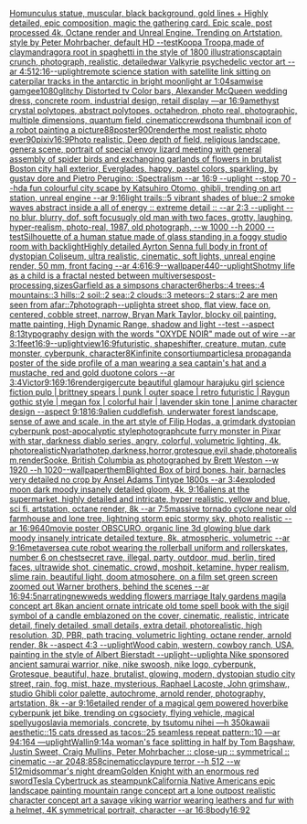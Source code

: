 [Homunculus statue, muscular, black background, gold lines + Highly detailed, epic composition, magic the gathering card. Epic scale, post processed 4k, Octane render and Unreal Engine. Trending on Artstation, style by Peter Mohrbacher, default HD --test](https://www.ebank.nz/aiartgenerator?category=Homunculus%20statue%2C%20muscular%2C%20black%20background%2C%20gold%20lines%20%2B%20Highly%20detailed%2C%20epic%20composition%2C%20magic%20the%20gathering%20card.%20Epic%20scale%2C%20post%20processed%204k%2C%20Octane%20render%20and%20Unreal%20Engine.%20Trending%20on%20Artstation%2C%20style%20by%20Peter%20Mohrbacher%2C%20default%20HD%20--test)[Koopa Troopa,made of clay](https://www.ebank.nz/aiartgenerator?category=Koopa%20Troopa%2Cmade%20of%20clay)[mandragora root in spaghetti in the style of 1800 illustrations](https://www.ebank.nz/aiartgenerator?category=mandragora%20root%20in%20spaghetti%20in%20the%20style%20of%201800%20illustrations)[captain crunch, photograph, realistic, detailed](https://www.ebank.nz/aiartgenerator?category=captain%20crunch%2C%20photograph%2C%20realistic%2C%20detailed)[war Valkyrie psychedelic vector art --ar 4:5](https://www.ebank.nz/aiartgenerator?category=war%20Valkyrie%20psychedelic%20vector%20art%20--ar%204%3A5)[12:16](https://www.ebank.nz/aiartgenerator?category=12%3A16)[--uplight](https://www.ebank.nz/aiartgenerator?category=--uplight)[remote science station with satellite link sitting on caterpilar tracks in the antarctic in bright moonlight ar 1:04](https://www.ebank.nz/aiartgenerator?category=remote%20science%20station%20with%20satellite%20link%20sitting%20on%20caterpilar%20tracks%20in%20the%20antarctic%20in%20bright%20moonlight%20ar%201%3A04)[samwise gamgee](https://www.ebank.nz/aiartgenerator?category=samwise%20gamgee)[1080](https://www.ebank.nz/aiartgenerator?category=1080)[glitchy Distorted tv Color bars, Alexander McQueen wedding dress, concrete room, industrial design, retail display —ar 16:9](https://www.ebank.nz/aiartgenerator?category=glitchy%20Distorted%20tv%20Color%20bars%2C%20Alexander%20McQueen%20wedding%20dress%2C%20concrete%20room%2C%20industrial%20design%2C%20retail%20display%20%E2%80%94ar%2016%3A9)[amethyst crystal polytopes, abstract polytopes, octahedron, photo real, photographic, multiple dimensions, quantum field, cinematic](https://www.ebank.nz/aiartgenerator?category=amethyst%20crystal%20polytopes%2C%20abstract%20polytopes%2C%20octahedron%2C%20photo%20real%2C%20photographic%2C%20multiple%20dimensions%2C%20quantum%20field%2C%20cinematic)[crewdson](https://www.ebank.nz/aiartgenerator?category=crewdson)[a thumbnail icon of a robot painting a picture](https://www.ebank.nz/aiartgenerator?category=a%20thumbnail%20icon%20of%20a%20robot%20painting%20a%20picture)[88](https://www.ebank.nz/aiartgenerator?category=88)[poster](https://www.ebank.nz/aiartgenerator?category=poster)[900](https://www.ebank.nz/aiartgenerator?category=900)[render](https://www.ebank.nz/aiartgenerator?category=render)[the most realistic photo ever](https://www.ebank.nz/aiartgenerator?category=the%20most%20realistic%20photo%20ever)[90](https://www.ebank.nz/aiartgenerator?category=90)[pixiv](https://www.ebank.nz/aiartgenerator?category=pixiv)[16:9](https://www.ebank.nz/aiartgenerator?category=16%3A9)[Photo realistic, Deep depth of field, religious landscape, genera scene, portrait of special envoy lizard meeting with general assembly of spider birds and exchanging garlands of flowers in brutalist Boston city hall exterior, Everglades, happy, pastel colors, sparkling, by gustav dore and Pietro Perugino: :Spectralism --ar 16:9 --uplight --stop 70 --hd](https://www.ebank.nz/aiartgenerator?category=Photo%20realistic%2C%20Deep%20depth%20of%20field%2C%20religious%20landscape%2C%20genera%20scene%2C%20portrait%20of%20special%20envoy%20lizard%20meeting%20with%20general%20assembly%20of%20spider%20birds%20and%20exchanging%20garlands%20of%20flowers%20in%20brutalist%20Boston%20city%20hall%20exterior%2C%20Everglades%2C%20happy%2C%20pastel%20colors%2C%20sparkling%2C%20by%20gustav%20dore%20and%20Pietro%20Perugino%3A%20%3ASpectralism%20--ar%2016%3A9%20--uplight%20--stop%2070%20--hd)[a fun colourful city scape by Katsuhiro Otomo, ghibli, trending on art station, unreal engine --ar 9:16](https://www.ebank.nz/aiartgenerator?category=a%20fun%20colourful%20city%20scape%20by%20Katsuhiro%20Otomo%2C%20ghibli%2C%20trending%20on%20art%20station%2C%20unreal%20engine%20--ar%209%3A16)[light trails::5 vibrant shades of blue::2 smoke waves abstract inside a all of energy :: extreme detail :: --ar 2:3 --uplight --no blur, blurry, dof, soft focus](https://www.ebank.nz/aiartgenerator?category=light%20trails%3A%3A5%20vibrant%20shades%20of%20blue%3A%3A2%20smoke%20waves%20abstract%20inside%20a%20all%20of%20energy%20%3A%3A%20extreme%20detail%20%3A%3A%20--ar%202%3A3%20--uplight%20--no%20blur%2C%20blurry%2C%20dof%2C%20soft%20focus)[ugly old man with two faces, grotty, laughing, hyper-realism, photo-real, 1987, old photograph, --w 1000 --h 2000 --test](https://www.ebank.nz/aiartgenerator?category=ugly%20old%20man%20with%20two%20faces%2C%20grotty%2C%20laughing%2C%20hyper-realism%2C%20photo-real%2C%201987%2C%20old%20photograph%2C%20--w%201000%20--h%202000%20--test)[Silhouette of a human statue made of glass standing in a foggy studio room with backlight](https://www.ebank.nz/aiartgenerator?category=Silhouette%20of%20a%20human%20statue%20made%20of%20glass%20standing%20in%20a%20foggy%20studio%20room%20with%20backlight)[Highly detailed Ayrton Senna full body in front of dystopian Coliseum, ultra realistic, cinematic, soft lights, unreal engine render, 50 mm, front facing --ar 4:6](https://www.ebank.nz/aiartgenerator?category=Highly%20detailed%20Ayrton%20Senna%20full%20body%20in%20front%20of%20dystopian%20Coliseum%2C%20ultra%20realistic%2C%20cinematic%2C%20soft%20lights%2C%20unreal%20engine%20render%2C%2050%20mm%2C%20front%20facing%20--ar%204%3A6)[16:9](https://www.ebank.nz/aiartgenerator?category=16%3A9)[--wallpaper](https://www.ebank.nz/aiartgenerator?category=--wallpaper)[440](https://www.ebank.nz/aiartgenerator?category=440)[--uplight](https://www.ebank.nz/aiartgenerator?category=--uplight)[Shot](https://www.ebank.nz/aiartgenerator?category=Shot)[my life as a child is a fractal nested between multiverses](https://www.ebank.nz/aiartgenerator?category=my%20life%20as%20a%20child%20is%20a%20fractal%20nested%20between%20multiverses)[post-processing,](https://www.ebank.nz/aiartgenerator?category=post-processing%2C)[sizes](https://www.ebank.nz/aiartgenerator?category=sizes)[Garfield as a simpsons character](https://www.ebank.nz/aiartgenerator?category=Garfield%20as%20a%20simpsons%20character)[6](https://www.ebank.nz/aiartgenerator?category=6)[herbs::4 trees::4 mountains::3 hills::2 soil::2 sea::2 clouds::3 meteors::2 stars::2 are men seen from afar::7](https://www.ebank.nz/aiartgenerator?category=herbs%3A%3A4%20trees%3A%3A4%20mountains%3A%3A3%20hills%3A%3A2%20soil%3A%3A2%20sea%3A%3A2%20clouds%3A%3A3%20meteors%3A%3A2%20stars%3A%3A2%20are%20men%20seen%20from%20afar%3A%3A7)[photograph](https://www.ebank.nz/aiartgenerator?category=photograph)[--uplight](https://www.ebank.nz/aiartgenerator?category=--uplight)[a street shop, flat view, face on, centered, cobble street, narrow, Bryan Mark Taylor, blocky oil painting, matte painting, High Dynamic Range, shadow and light --test --aspect 8:13](https://www.ebank.nz/aiartgenerator?category=a%20street%20shop%2C%20flat%20view%2C%20face%20on%2C%20centered%2C%20cobble%20street%2C%20narrow%2C%20Bryan%20Mark%20Taylor%2C%20blocky%20oil%20painting%2C%20matte%20painting%2C%20High%20Dynamic%20Range%2C%20shadow%20and%20light%20--test%20--aspect%208%3A13)[typography design with the words "OXYDE NOIR" made out of wire --ar 3:1](https://www.ebank.nz/aiartgenerator?category=typography%20design%20with%20the%20words%20%22OXYDE%20NOIR%22%20made%20out%20of%20wire%20--ar%203%3A1)[feet](https://www.ebank.nz/aiartgenerator?category=feet)[16:9](https://www.ebank.nz/aiartgenerator?category=16%3A9)[--uplight](https://www.ebank.nz/aiartgenerator?category=--uplight)[view](https://www.ebank.nz/aiartgenerator?category=view)[16:9](https://www.ebank.nz/aiartgenerator?category=16%3A9)[futuristic, shapeshifter, creature, mutan, cute monster, cyberpunk, character](https://www.ebank.nz/aiartgenerator?category=futuristic%2C%20shapeshifter%2C%20creature%2C%20mutan%2C%20cute%20monster%2C%20cyberpunk%2C%20character)[8K](https://www.ebank.nz/aiartgenerator?category=8K)[infinite consortium](https://www.ebank.nz/aiartgenerator?category=infinite%20consortium)[particles](https://www.ebank.nz/aiartgenerator?category=particles)[a propaganda poster of the side profile of a man wearing a sea captain's hat and a mustache, red and gold duotone colors --ar 3:4](https://www.ebank.nz/aiartgenerator?category=a%20propaganda%20poster%20of%20the%20side%20profile%20of%20a%20man%20wearing%20a%20sea%20captain%27s%20hat%20and%20a%20mustache%2C%20red%20and%20gold%20duotone%20colors%20--ar%203%3A4)[Victor](https://www.ebank.nz/aiartgenerator?category=Victor)[9:16](https://www.ebank.nz/aiartgenerator?category=9%3A16)[9:16](https://www.ebank.nz/aiartgenerator?category=9%3A16)[render](https://www.ebank.nz/aiartgenerator?category=render)[giger](https://www.ebank.nz/aiartgenerator?category=giger)[cute beautiful glamour harajuku girl science fiction pulp |  brittney spears |  punk | outer space | retro futuristic | Raygun gothic style | megan fox  | colorful hair | lavender skin tone | anime character design  --aspect 9:18](https://www.ebank.nz/aiartgenerator?category=cute%20beautiful%20glamour%20harajuku%20girl%20science%20fiction%20pulp%20%7C%20%20brittney%20spears%20%7C%20%20punk%20%7C%20outer%20space%20%7C%20retro%20futuristic%20%7C%20Raygun%20gothic%20style%20%7C%20megan%20fox%20%20%7C%20colorful%20hair%20%7C%20lavender%20skin%20tone%20%7C%20anime%20character%20design%20%20--aspect%209%3A18)[16:9](https://www.ebank.nz/aiartgenerator?category=16%3A9)[alien cuddlefish, underwater forest landscape, sense of awe and scale, in the art style of Filip Hodas, a grimdark dystopian cyberpunk post-apocalyptic style](https://www.ebank.nz/aiartgenerator?category=alien%20cuddlefish%2C%20underwater%20forest%20landscape%2C%20sense%20of%20awe%20and%20scale%2C%20in%20the%20art%20style%20of%20Filip%20Hodas%2C%20a%20grimdark%20dystopian%20cyberpunk%20post-apocalyptic%20style)[photograph](https://www.ebank.nz/aiartgenerator?category=photograph)[cute furry monster in Pixar with star, darkness diablo series, angry, colorful, volumetric lighting, 4k, photorealistic](https://www.ebank.nz/aiartgenerator?category=cute%20furry%20monster%20in%20Pixar%20with%20star%2C%20darkness%20diablo%20series%2C%20angry%2C%20colorful%2C%20volumetric%20lighting%2C%204k%2C%20photorealistic)[Nyarlathotep,darkness,horror,grotesque,evil,shade,photorealism,render](https://www.ebank.nz/aiartgenerator?category=Nyarlathotep%2Cdarkness%2Chorror%2Cgrotesque%2Cevil%2Cshade%2Cphotorealism%2Crender)[Sooke, British Columbia as photographed by Brett Weston --w 1920 --h 1020](https://www.ebank.nz/aiartgenerator?category=Sooke%2C%20British%20Columbia%20as%20photographed%20by%20Brett%20Weston%20--w%201920%20--h%201020)[--wallpaper](https://www.ebank.nz/aiartgenerator?category=--wallpaper)[them](https://www.ebank.nz/aiartgenerator?category=them)[Blighted Box of bird bones, hair, barnacles very detailed no crop  by Ansel Adams Tintype 1800s --ar 3:4](https://www.ebank.nz/aiartgenerator?category=Blighted%20Box%20of%20bird%20bones%2C%20hair%2C%20barnacles%20very%20detailed%20no%20crop%20%20by%20Ansel%20Adams%20Tintype%201800s%20--ar%203%3A4)[exploded moon dark moody insanely detailed gloom, 4k, 9:16](https://www.ebank.nz/aiartgenerator?category=exploded%20moon%20dark%20moody%20insanely%20detailed%20gloom%2C%204k%2C%209%3A16)[aliens at the supermarket, highly detailed and intricate, hyper realistic, yellow and blue, sci fi, artstation, octane render, 8k --ar 7:5](https://www.ebank.nz/aiartgenerator?category=aliens%20at%20the%20supermarket%2C%20highly%20detailed%20and%20intricate%2C%20hyper%20realistic%2C%20yellow%20and%20blue%2C%20sci%20fi%2C%20artstation%2C%20octane%20render%2C%208k%20--ar%207%3A5)[massive tornado cyclone near old farmhouse and lone tree, lightning storm epic stormy sky, photo realistic --ar 16:9](https://www.ebank.nz/aiartgenerator?category=massive%20tornado%20cyclone%20near%20old%20farmhouse%20and%20lone%20tree%2C%20lightning%20storm%20epic%20stormy%20sky%2C%20photo%20realistic%20--ar%2016%3A9)[640](https://www.ebank.nz/aiartgenerator?category=640)[movie poster OBSCURO, organic line 3d glowing blue dark moody insanely intricate detailed texture, 8k, atmospheric, volumetric --ar 9:16](https://www.ebank.nz/aiartgenerator?category=movie%20poster%20OBSCURO%2C%20organic%20line%203d%20glowing%20blue%20dark%20moody%20insanely%20intricate%20detailed%20texture%2C%208k%2C%20atmospheric%2C%20volumetric%20--ar%209%3A16)[metaverse](https://www.ebank.nz/aiartgenerator?category=metaverse)[a cute robot wearing the rollerball uniform and rollerskates, number 6 on chest](https://www.ebank.nz/aiartgenerator?category=a%20cute%20robot%20wearing%20the%20rollerball%20uniform%20and%20rollerskates%2C%20number%206%20on%20chest)[secret rave, illegal, party, outdoor, mud, berlin, tired faces, ultrawide shot, cinematic, crowd, moshpit, ketamine, hyper realism, slime rain, beautiful light, doom atmosphere, on  a film set green screen zoomed out Warner brothers, behind the scenes --ar 16:9](https://www.ebank.nz/aiartgenerator?category=secret%20rave%2C%20illegal%2C%20party%2C%20outdoor%2C%20mud%2C%20berlin%2C%20tired%20faces%2C%20ultrawide%20shot%2C%20cinematic%2C%20crowd%2C%20moshpit%2C%20ketamine%2C%20hyper%20realism%2C%20slime%20rain%2C%20beautiful%20light%2C%20doom%20atmosphere%2C%20on%20%20a%20film%20set%20green%20screen%20zoomed%20out%20Warner%20brothers%2C%20behind%20the%20scenes%20--ar%2016%3A9)[4:5](https://www.ebank.nz/aiartgenerator?category=4%3A5)[narrating](https://www.ebank.nz/aiartgenerator?category=narrating)[newweds wedding flowers marriage Italy gardens magila concept art 8k](https://www.ebank.nz/aiartgenerator?category=newweds%20wedding%20flowers%20marriage%20Italy%20gardens%20magila%20concept%20art%208k)[an ancient ornate intricate old tome spell book with the sigil symbol of a candle emblazoned on the cover, cinematic, realistic, intricate detail, finely detailed, small details, extra detail, photorealistic, high resolution, 3D, PBR, path tracing, volumetric lighting, octane render, arnold render, 8k --aspect 4:3 --uplight](https://www.ebank.nz/aiartgenerator?category=an%20ancient%20ornate%20intricate%20old%20tome%20spell%20book%20with%20the%20sigil%20symbol%20of%20a%20candle%20emblazoned%20on%20the%20cover%2C%20cinematic%2C%20realistic%2C%20intricate%20detail%2C%20finely%20detailed%2C%20small%20details%2C%20extra%20detail%2C%20photorealistic%2C%20high%20resolution%2C%203D%2C%20PBR%2C%20path%20tracing%2C%20volumetric%20lighting%2C%20octane%20render%2C%20arnold%20render%2C%208k%20--aspect%204%3A3%20--uplight)[Wood cabin, western, cowboy ranch, USA, painting in the style of Albert Bierstadt --uplight](https://www.ebank.nz/aiartgenerator?category=Wood%20cabin%2C%20western%2C%20cowboy%20ranch%2C%20USA%2C%20painting%20in%20the%20style%20of%20Albert%20Bierstadt%20--uplight)[--uplight](https://www.ebank.nz/aiartgenerator?category=--uplight)[a Nike sponsored ancient samurai warrior, nike, nike swoosh, nike logo, cyberpunk, Grotesque, beautiful, haze, brutalist, glowing, modern, dystopian studio city street, rain, fog, mist, haze, mysterious, Raphael Lacoste, John grimshaw,, studio Ghibli color palette, autochrome, arnold render, photography, artstation, 8k --ar 9:16](https://www.ebank.nz/aiartgenerator?category=a%20Nike%20sponsored%20ancient%20samurai%20warrior%2C%20nike%2C%20nike%20swoosh%2C%20nike%20logo%2C%20cyberpunk%2C%20Grotesque%2C%20beautiful%2C%20haze%2C%20brutalist%2C%20glowing%2C%20modern%2C%20dystopian%20studio%20city%20street%2C%20rain%2C%20fog%2C%20mist%2C%20haze%2C%20mysterious%2C%20Raphael%20Lacoste%2C%20John%20grimshaw%2C%2C%20studio%20Ghibli%20color%20palette%2C%20autochrome%2C%20arnold%20render%2C%20photography%2C%20artstation%2C%208k%20--ar%209%3A16)[etailed render of a magical gem powered hoverbike cyberpunk jet bike, trending on cgsociety, flying vehicle, magical spell](https://www.ebank.nz/aiartgenerator?category=etailed%20render%20of%20a%20magical%20gem%20powered%20hoverbike%20cyberpunk%20jet%20bike%2C%20trending%20on%20cgsociety%2C%20flying%20vehicle%2C%20magical%20spell)[yugoslavia memorials, concrete,  by tsutomu nihei —h 350](https://www.ebank.nz/aiartgenerator?category=yugoslavia%20memorials%2C%20concrete%2C%20%20by%20tsutomu%20nihei%20%E2%80%94h%20350)[kawaii aesthetic::15 cats dressed as tacos::25 seamless repeat pattern::10  —ar 94:164 —uplight](https://www.ebank.nz/aiartgenerator?category=kawaii%20aesthetic%3A%3A15%20cats%20dressed%20as%20tacos%3A%3A25%20seamless%20repeat%20pattern%3A%3A10%20%20%E2%80%94ar%2094%3A164%20%E2%80%94uplight)[Wallin](https://www.ebank.nz/aiartgenerator?category=Wallin)[9:14](https://www.ebank.nz/aiartgenerator?category=9%3A14)[a woman's face splitting in half by Tom Bagshaw, Justin Sweet, Craig Mullins, Peter Mohrbacher :: close-up :: symmetrical :: cinematic --ar 2048:858](https://www.ebank.nz/aiartgenerator?category=a%20woman%27s%20face%20splitting%20in%20half%20by%20Tom%20Bagshaw%2C%20Justin%20Sweet%2C%20Craig%20Mullins%2C%20Peter%20Mohrbacher%20%3A%3A%20close-up%20%3A%3A%20symmetrical%20%3A%3A%20cinematic%20--ar%202048%3A858)[cinematic](https://www.ebank.nz/aiartgenerator?category=cinematic)[clay](https://www.ebank.nz/aiartgenerator?category=clay)[pure terror --h 512 --w 512](https://www.ebank.nz/aiartgenerator?category=pure%20terror%20--h%20512%20--w%20512)[midsommar's night dream](https://www.ebank.nz/aiartgenerator?category=midsommar%27s%20night%20dream)[Golden Knight with an enormous red sword](https://www.ebank.nz/aiartgenerator?category=Golden%20Knight%20with%20an%20enormous%20red%20sword)[Tesla Cybertruck as steampunk](https://www.ebank.nz/aiartgenerator?category=Tesla%20Cybertruck%20as%20steampunk)[](https://www.ebank.nz/aiartgenerator?category=)[California Native Americans epic landscape painting mountain range concept art a lone outpost realistic character concept art a savage viking warrior wearing leathers and fur with a helmet, 4K symmetrical portrait, character --ar 16:8](https://www.ebank.nz/aiartgenerator?category=California%20Native%20Americans%20epic%20landscape%20painting%20mountain%20range%20concept%20art%20a%20lone%20outpost%20realistic%20character%20concept%20art%20a%20savage%20viking%20warrior%20wearing%20leathers%20and%20fur%20with%20a%20helmet%2C%204K%20symmetrical%20portrait%2C%20character%20--ar%2016%3A8)[body](https://www.ebank.nz/aiartgenerator?category=body)[16:9](https://www.ebank.nz/aiartgenerator?category=16%3A9)[2](https://www.ebank.nz/aiartgenerator?category=2)